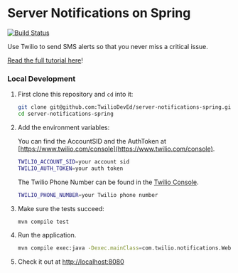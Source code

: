 # Server Notifications on Spring

[![Build Status](https://travis-ci.org/TwilioDevEd/server-notifications-spring.svg?branch=master)](https://travis-ci.org/TwilioDevEd/server-notifications-spring)

Use Twilio to send SMS alerts so that you never miss a critical issue.

[Read the full tutorial here](https://www.twilio.com/docs/tutorials/walkthrough/server-notifications/java/spring)!

### Local Development

1. First clone this repository and `cd` into it:
   ```bash
   git clone git@github.com:TwilioDevEd/server-notifications-spring.git
   cd server-notifications-spring
   ```

2. Add the environment variables:

   You can find the AccountSID and the AuthToken at [https://www.twilio.com/console](https://www.twilio.com/console).

   ```bash
   TWILIO_ACCOUNT_SID=your account sid
   TWILIO_AUTH_TOKEN=your auth token
   ```

   The Twilio Phone Number can be found in the 
   [Twilio Console](https://www.twilio.com/console/phone-numbers/incoming). 

   ```bash
   TWILIO_PHONE_NUMBER=your Twilio phone number
   ```

3. Make sure the tests succeed:

   ```bash
   mvn compile test
   ```

4. Run the application.

   ```bash
   mvn compile exec:java -Dexec.mainClass=com.twilio.notifications.WebServer
   ```

5. Check it out at [http://localhost:8080](http://localhost:8080)
